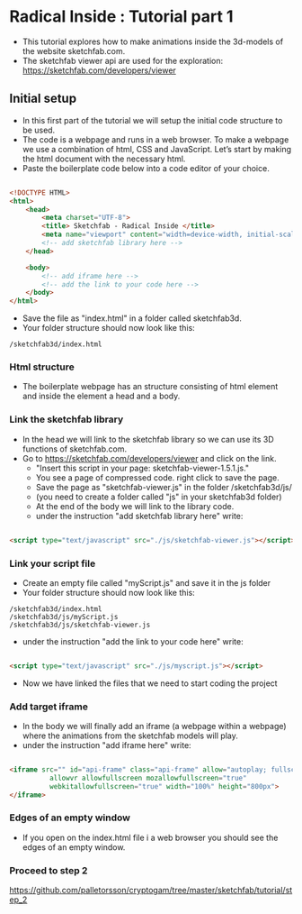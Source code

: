 # Radical Inside : Tutorial part 1 

- This tutorial explores how to make animations inside the 3d-models of the website sketchfab.com.
- The sketchfab viewer api are used for the exploration: https://sketchfab.com/developers/viewer 

## Initial setup
- In this first part of the tutorial we will setup the initial code structure to be used. 
- The code is a webpage and runs in a web browser. To make a webpage we use a combination of html, CSS and JavaScript. Let’s start by making the html document with the necessary html.
- Paste the boilerplate code below into a code editor of your choice. 

```html

<!DOCTYPE HTML>
<html>
    <head>
        <meta charset="UTF-8">
        <title> Sketchfab - Radical Inside </title>
        <meta name="viewport" content="width=device-width, initial-scale=1">
        <!-- add sketchfab library here -->
    </head>

    <body>
        <!-- add iframe here -->
        <!-- add the link to your code here -->
    </body>
</html>

```

- Save the file as "index.html" in a folder called sketchfab3d. 
- Your folder structure should now look like this: 

```
/sketchfab3d/index.html
```

### Html structure
- The boilerplate webpage has an structure consisting of html element and inside the element a head and a body.

### Link the sketchfab library
- In the head we will link to the sketchfab library so we can use its 3D functions of sketchfab.com.
- Go to https://sketchfab.com/developers/viewer and click on the link. 
    - "Insert this script in your page: sketchfab-viewer-1.5.1.js." 
    - You see a page of compressed code. right click to save the page.
    - Save the page as "sketchfab-viewer.js" in the folder /sketchfab3d/js/
    - (you need to create a folder called "js" in your sketchfab3d folder)
    - At the end of the body we will link to the library code.
    - under the instruction "add sketchfab library here" write: 
    
```html

<script type="text/javascript" src="./js/sketchfab-viewer.js"></script>

```

### Link your script file
- Create an empty file called "myScript.js" and save it in the js folder
- Your folder structure should now look like this: 

```
/sketchfab3d/index.html
/sketchfab3d/js/myScript.js
/sketchfab3d/js/sketchfab-viewer.js
```
- under the instruction "add the link to your code here" write:

```html

<script type="text/javascript" src="./js/myscript.js"></script>

```
- Now we have linked the files that we need to start coding the project

### Add target iframe
- In the body we will finally add an iframe (a webpage within a webpage) where the animations from the sketchfab models will play.
- under the instruction "add iframe here" write: 

```html

<iframe src="" id="api-frame" class="api-frame" allow="autoplay; fullscreen; vr"
          allowvr allowfullscreen mozallowfullscreen="true"
          webkitallowfullscreen="true" width="100%" height="800px">
</iframe>

```
### Edges of an empty window
- If you open on the index.html file i a web browser you should see the edges of an empty window. 

### Proceed to step 2
https://github.com/palletorsson/cryptogam/tree/master/sketchfab/tutorial/step_2
